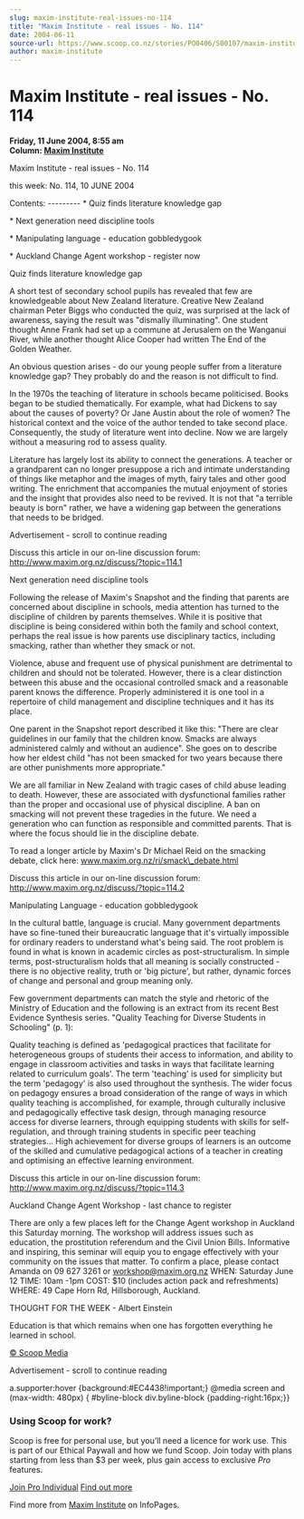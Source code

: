 ```yaml
---
slug: maxim-institute-real-issues-no-114
title: "Maxim Institute - real issues - No. 114"
date: 2004-06-11
source-url: https://www.scoop.co.nz/stories/PO0406/S00107/maxim-institute-real-issues-no-114.htm
author: maxim-institute
---
```

Maxim Institute - real issues - No. 114
=======================================

**Friday, 11 June 2004, 8:55 am**  
**Column: [Maxim Institute](https://info.scoop.co.nz/Maxim_Institute)**

  
Maxim Institute - real issues - No. 114

this week: No. 114, 10 JUNE 2004

Contents: --------- \* Quiz finds literature knowledge gap

\* Next generation need discipline tools

\* Manipulating language - education gobbledygook

\* Auckland Change Agent workshop - register now

Quiz finds literature knowledge gap

A short test of secondary school pupils has revealed that few are knowledgeable about New Zealand literature. Creative New Zealand chairman Peter Biggs who conducted the quiz, was surprised at the lack of awareness, saying the result was "dismally illuminating". One student thought Anne Frank had set up a commune at Jerusalem on the Wanganui River, while another thought Alice Cooper had written The End of the Golden Weather.

An obvious question arises - do our young people suffer from a literature knowledge gap? They probably do and the reason is not difficult to find.

In the 1970s the teaching of literature in schools became politicised. Books began to be studied thematically. For example, what had Dickens to say about the causes of poverty? Or Jane Austin about the role of women? The historical context and the voice of the author tended to take second place. Consequently, the study of literature went into decline. Now we are largely without a measuring rod to assess quality.

Literature has largely lost its ability to connect the generations. A teacher or a grandparent can no longer presuppose a rich and intimate understanding of things like metaphor and the images of myth, fairy tales and other good writing. The enrichment that accompanies the mutual enjoyment of stories and the insight that provides also need to be revived. It is not that "a terrible beauty is born" rather, we have a widening gap between the generations that needs to be bridged.

Advertisement - scroll to continue reading





Discuss this article in our on-line discussion forum: http://www.maxim.org.nz/discuss/?topic=114.1

Next generation need discipline tools

Following the release of Maxim's Snapshot and the finding that parents are concerned about discipline in schools, media attention has turned to the discipline of children by parents themselves. While it is positive that discipline is being considered within both the family and school context, perhaps the real issue is how parents use disciplinary tactics, including smacking, rather than whether they smack or not.

Violence, abuse and frequent use of physical punishment are detrimental to children and should not be tolerated. However, there is a clear distinction between this abuse and the occasional controlled smack and a reasonable parent knows the difference. Properly administered it is one tool in a repertoire of child management and discipline techniques and it has its place.

One parent in the Snapshot report described it like this: "There are clear guidelines in our family that the children know. Smacks are always administered calmly and without an audience". She goes on to describe how her eldest child "has not been smacked for two years because there are other punishments more appropriate."

We are all familiar in New Zealand with tragic cases of child abuse leading to death. However, these are associated with dysfunctional families rather than the proper and occasional use of physical discipline. A ban on smacking will not prevent these tragedies in the future. We need a generation who can function as responsible and committed parents. That is where the focus should lie in the discipline debate.

To read a longer article by Maxim's Dr Michael Reid on the smacking debate, click here: www.maxim.org.nz/ri/smack\_debate.html

Discuss this article in our on-line discussion forum: http://www.maxim.org.nz/discuss/?topic=114.2

Manipulating Language - education gobbledygook

In the cultural battle, language is crucial. Many government departments have so fine-tuned their bureaucratic language that it's virtually impossible for ordinary readers to understand what's being said. The root problem is found in what is known in academic circles as post-structuralism. In simple terms, post-structuralism holds that all meaning is socially constructed - there is no objective reality, truth or 'big picture', but rather, dynamic forces of change and personal and group meaning only.

Few government departments can match the style and rhetoric of the Ministry of Education and the following is an extract from its recent Best Evidence Synthesis series. "Quality Teaching for Diverse Students in Schooling" (p. 1):

Quality teaching is defined as 'pedagogical practices that facilitate for heterogeneous groups of students their access to information, and ability to engage in classroom activities and tasks in ways that facilitate learning related to curriculum goals'. The term 'teaching' is used for simplicity but the term 'pedagogy' is also used throughout the synthesis. The wider focus on pedagogy ensures a broad consideration of the range of ways in which quality teaching is accomplished, for example, through culturally inclusive and pedagogically effective task design, through managing resource access for diverse learners, through equipping students with skills for self-regulation, and through training students in specific peer teaching strategies... High achievement for diverse groups of learners is an outcome of the skilled and cumulative pedagogical actions of a teacher in creating and optimising an effective learning environment.

Discuss this article in our on-line discussion forum: http://www.maxim.org.nz/discuss/?topic=114.3

Auckland Change Agent Workshop - last chance to register

There are only a few places left for the Change Agent workshop in Auckland this Saturday morning. The workshop will address issues such as education, the prostitution referendum and the Civil Union Bills. Informative and inspiring, this seminar will equip you to engage effectively with your community on the issues that matter. To confirm a place, please contact Amanda on 09 627 3261 or workshop@maxim.org.nz WHEN: Saturday June 12 TIME: 10am -1pm COST: $10 (includes action pack and refreshments) WHERE: 49 Cape Horn Rd, Hillsborough, Auckland.

THOUGHT FOR THE WEEK - Albert Einstein

Education is that which remains when one has forgotten everything he learned in school.  

[© Scoop Media](http://www.scoop.co.nz/about/terms.html)  

Advertisement - scroll to continue reading



a.supporter:hover {background:#EC4438!important;} @media screen and (max-width: 480px) { #byline-block div.byline-block {padding-right:16px;}}

### Using Scoop for work?

Scoop is free for personal use, but you’ll need a licence for work use. This is part of our Ethical Paywall and how we fund Scoop. Join today with plans starting from less than $3 per week, plus gain access to exclusive _Pro_ features.  
  
[Join Pro Individual](https://pro.scoop.co.nz/Individual/?from=ProIn24) [Find out more](https://pro.scoop.co.nz/using-scoop-for-work/?from=ProIn24)

Find more from [Maxim Institute](https://info.scoop.co.nz/Maxim_Institute) on InfoPages.
